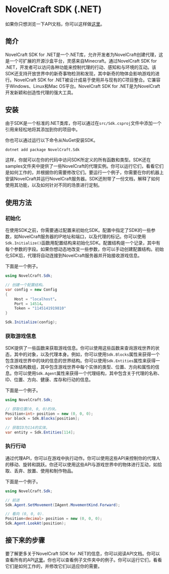 # NovelCraft SDK (.NET)

如果你只想浏览一下API文档，你可以这样做[这里](https://novelcraft.github.io/SDK-DotNet/zh/annotated.html)。

## 简介

NovelCraft SDK for .NET是一个.NET库，允许开发者为NovelCraft创建代理，这是一个可扩展的开源沙盒平台，灵感来自Minecraft。通过NovelCraft SDK for .NET，开发者可以访问各种功能来控制代理的行动、感知和与环境的互动。该SDK还支持开放世界中的新奇事物检测和发现，其中新奇的物体会影响游戏的进行。NovelCraft SDK for .NET被设计成易于使用并与现有的C项目整合。它兼容于Windows、Linux和Mac OS平台。NovelCraft SDK for .NET是为NovelCraft开发新颖和创造性代理的强大工具。

## 安装

由于SDK是一个标准的.NET类库，你可以通过在`src/Sdk.csproj`文件中添加一个引用来轻松地将其添加到你的项目中。

你也可以通过运行以下命令从NuGet安装SDK。

```bash
dotnet add package NovelCraft.Sdk
```

这样，你就可以在你的代码中访问SDK所定义的所有函数和类型。SDK还在samples文件夹中提供了一些NovelCraft的代理实例。你可以运行它们，看看它们是如何工作的，并根据你的需要修改它们。要运行一个例子，你需要在你的机器上安装NovelCraft并运行NovelCraft服务器。SDK还附带了一份文档，解释了如何使用其功能，以及如何针对不同的场景进行定制。

## 使用方法

### 初始化

在使用SDK之前，你需要通过配置来初始化SDK。配置中指定了SDK的一些参数，如NovelCraft服务器的IP地址和端口，以及代理的标记。你可以使用`Sdk.Initialize()`函数用配置结构来初始化SDK。配置结构是一个记录，其中有每个参数的字段。如果你想动态地改变一些参数，你可以手动创建配置结构。初始化SDK后，代理将自动连接到NovelCraft服务器并开始接收游戏信息。

下面是一个例子。

```csharp
using NovelCraft.Sdk;

// 创建一个配置结构。
var config = new Config
{
    Host = "localhost"。
    Port = 14514。
    Token = "1145141919810"
}

Sdk.Initialize(config);
```

### 获取游戏信息

SDK提供了一些函数来获取游戏信息。你可以使用这些函数来查询游戏世界的状态，其中的对象，以及代理本身。例如，你可以使用`Sdk.Blocks`属性来获得一个包含游戏世界中的块的信息的世界结构。你可以使用`Sdk.Entities`属性来获得一个实体结构数组，其中包含游戏世界中每个实体的类型、位置、方向和属性的信息。你可以使用`Sdk.Agent`属性来获得一个代理结构，其中包含关于代理的名称、ID、位置、方向、健康、库存和行动的信息。

下面是一个例子。

```csharp
using NovelCraft.Sdk;

// 获取位置(0, 0, 0)的块。
Position<int> position = new (0, 0, 0);
var block = Sdk.Blocks[position];

// 获取ID为114的实体。
var entity = Sdk.Entities[114];
```

### 执行行动

通过代理API，你可以在游戏中执行动作。你可以使用这些API来控制你的代理人的移动、旋转和跳跃。你还可以使用这些API与游戏世界中的物体进行互动，如拾取、丢弃、放置、使用和制作物品。

下面是一个例子。

```csharp
using NovelCraft.Sdk;

// 前进
Sdk.Agent.SetMovement(IAgent.MovementKind.Forward);

// 看向 (0, 0, 0).
Position<decimal> position = new (0, 0, 0);
Sdk.Agent.LookAt(position);
```

## 接下来的步骤

要了解更多关于NovelCraft SDK for .NET的信息，你可以阅读API文档。你可以查看所有的API[这里](https://novelcraft.github.io/SDK-DotNet/zh/annotated.html)。你也可以查看例子文件夹中的例子。你可以运行它们，看看它们是如何工作的，并修改它们以适应你的需要。